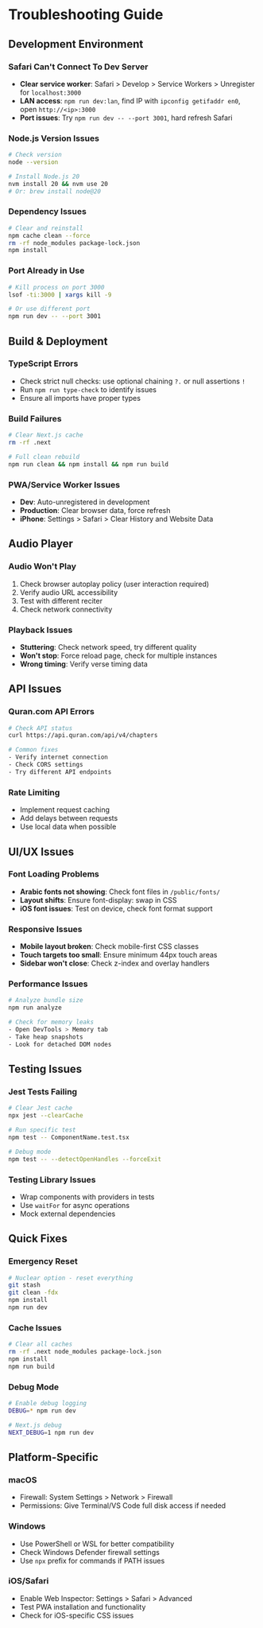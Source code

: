 # Troubleshooting Guide

## Development Environment

### Safari Can't Connect To Dev Server
- **Clear service worker**: Safari > Develop > Service Workers > Unregister for `localhost:3000`
- **LAN access**: `npm run dev:lan`, find IP with `ipconfig getifaddr en0`, open `http://<ip>:3000`
- **Port issues**: Try `npm run dev -- --port 3001`, hard refresh Safari

### Node.js Version Issues
```bash
# Check version
node --version

# Install Node.js 20
nvm install 20 && nvm use 20
# Or: brew install node@20
```

### Dependency Issues
```bash
# Clear and reinstall
npm cache clean --force
rm -rf node_modules package-lock.json
npm install
```

### Port Already in Use
```bash
# Kill process on port 3000
lsof -ti:3000 | xargs kill -9

# Or use different port
npm run dev -- --port 3001
```

## Build & Deployment

### TypeScript Errors
- Check strict null checks: use optional chaining `?.` or null assertions `!`
- Run `npm run type-check` to identify issues
- Ensure all imports have proper types

### Build Failures
```bash
# Clear Next.js cache
rm -rf .next

# Full clean rebuild
npm run clean && npm install && npm run build
```

### PWA/Service Worker Issues
- **Dev**: Auto-unregistered in development
- **Production**: Clear browser data, force refresh
- **iPhone**: Settings > Safari > Clear History and Website Data

## Audio Player

### Audio Won't Play
1. Check browser autoplay policy (user interaction required)
2. Verify audio URL accessibility
3. Test with different reciter
4. Check network connectivity

### Playback Issues
- **Stuttering**: Check network speed, try different quality
- **Won't stop**: Force reload page, check for multiple instances
- **Wrong timing**: Verify verse timing data

## API Issues

### Quran.com API Errors
```bash
# Check API status
curl https://api.quran.com/api/v4/chapters

# Common fixes
- Verify internet connection
- Check CORS settings
- Try different API endpoints
```

### Rate Limiting
- Implement request caching
- Add delays between requests
- Use local data when possible

## UI/UX Issues

### Font Loading Problems
- **Arabic fonts not showing**: Check font files in `/public/fonts/`
- **Layout shifts**: Ensure font-display: swap in CSS
- **iOS font issues**: Test on device, check font format support

### Responsive Issues
- **Mobile layout broken**: Check mobile-first CSS classes
- **Touch targets too small**: Ensure minimum 44px touch areas
- **Sidebar won't close**: Check z-index and overlay handlers

### Performance Issues
```bash
# Analyze bundle size
npm run analyze

# Check for memory leaks
- Open DevTools > Memory tab
- Take heap snapshots
- Look for detached DOM nodes
```

## Testing Issues

### Jest Tests Failing
```bash
# Clear Jest cache
npx jest --clearCache

# Run specific test
npm test -- ComponentName.test.tsx

# Debug mode
npm test -- --detectOpenHandles --forceExit
```

### Testing Library Issues
- Wrap components with providers in tests
- Use `waitFor` for async operations
- Mock external dependencies

## Quick Fixes

### Emergency Reset
```bash
# Nuclear option - reset everything
git stash
git clean -fdx
npm install
npm run dev
```

### Cache Issues
```bash
# Clear all caches
rm -rf .next node_modules package-lock.json
npm install
npm run build
```

### Debug Mode
```bash
# Enable debug logging
DEBUG=* npm run dev

# Next.js debug
NEXT_DEBUG=1 npm run dev
```

## Platform-Specific

### macOS
- Firewall: System Settings > Network > Firewall
- Permissions: Give Terminal/VS Code full disk access if needed

### Windows
- Use PowerShell or WSL for better compatibility
- Check Windows Defender firewall settings
- Use `npx` prefix for commands if PATH issues

### iOS/Safari
- Enable Web Inspector: Settings > Safari > Advanced
- Test PWA installation and functionality
- Check for iOS-specific CSS issues